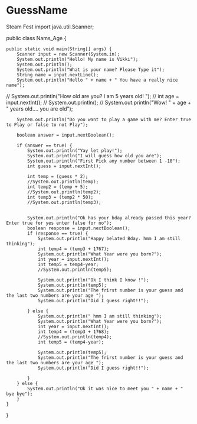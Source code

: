 # GuessName
Steam Fest
import java.util.Scanner;

public class Nams_Age {

	public static void main(String[] args) {
		Scanner input = new Scanner(System.in);
		System.out.println("Hello! My name is Vikki");
		System.out.println();
		System.out.println("What is your name? Please Type it");
		String name = input.nextLine();
		System.out.println("Hello " + name + " You have a really nice name");
// System.out.println("How old are you? I am 5 years old! ");
// int age = input.nextInt();
// System.out.println();
// System.out.println("Wow! " + age + " years old.... you are old");

		System.out.println("Do you want to play a game with me? Enter true to Play or false to not Play");

		boolean answer = input.nextBoolean();

		if (answer == true) {
			System.out.println("Yay let play!");
			System.out.println("I will guess how old you are");
			System.out.println("First Pick any number between 1 -10");
			int guess = input.nextInt();

			int temp = (guess * 2);
			//System.out.println(temp);
			int temp2 = (temp + 5);
			//System.out.println(temp2);
			int temp3 = (temp2 * 50);
			//System.out.println(temp3);


			System.out.println("Ok has your bday already passed this year? Enter true for yes enter false for no");
			boolean response = input.nextBoolean();
			if (response == true) {
				System.out.println("Happy belated Bday. hmm I am still thinking");
				int temp4 = (temp3 + 1767);
				System.out.println("What Year were you born?");
				int year = input.nextInt();
				int temp5 = temp4-year;
				//System.out.println(temp5);

				System.out.println("Ok I think I know !");
				System.out.println(temp5);
				System.out.println("The frirst number is your guess and the last two numbers are your age ");
				System.out.println("Did I guess right!!");
				
			} else {
				System.out.println(" hmm I am still thinking");
				System.out.println("What Year were you born?");
				int year = input.nextInt();
				int temp4 = (temp3 + 1768);
				//System.out.println(temp4);
				int temp5 = (temp4-year);
				
				System.out.println(temp5);
				System.out.println("The frirst number is your guess and the last two numbers are your age ");
				System.out.println("Did I guess right!!");

			}
		} else {
			System.out.println("Ok it was nice to meet you " + name + " bye bye");
		}
	}
}
